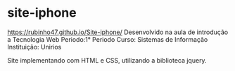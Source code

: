 # site-iphone
https://rubinho47.github.io/Site-iphone/
Desenvolvido na aula de introdução a Tecnologia Web
Periodo:1° Periodo
Curso: Sistemas de Informação
Instituição: Unirios

Site implementando com HTML e CSS, utilizando a biblioteca jquery.
